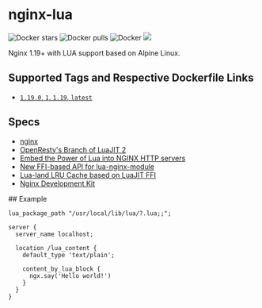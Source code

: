 # nginx-lua

![Docker stars](https://img.shields.io/docker/stars/fabiocicerchia/nginx-lua.png "Docker stars")
![Docker pulls](https://img.shields.io/docker/pulls/fabiocicerchia/nginx-lua.png "Docker pulls")
![Docker](https://github.com/fabiocicerchia/nginx-lua/workflows/Docker/badge.svg)
[![](https://images.microbadger.com/badges/image/fabiocicerchia/nginx-lua.svg)](https://microbadger.com/#/images/fabiocicerchia/nginx-lua "microbadger.com")

Nginx 1.19+ with LUA support based on Alpine Linux.

## Supported Tags and Respective Dockerfile Links

 - [`1.19.0`, `1`, `1.19`, `latest`](https://github.com/fabiocicerchia/nginx-lua/blob/master/Dockerfile)

## Specs

 - [nginx](https://nginx.org/en/download.html)
 - [OpenResty's Branch of LuaJIT 2](https://github.com/openresty/luajit2)
 - [Embed the Power of Lua into NGINX HTTP servers](https://github.com/openresty/lua-nginx-module)
 - [New FFI-based API for lua-nginx-module](https://github.com/openresty/lua-resty-core)
 - [Lua-land LRU Cache based on LuaJIT FFI](https://github.com/openresty/lua-resty-lrucache)
 - [Nginx Development Kit](https://github.com/vision5/ngx_devel_kit)

## Example

```
lua_package_path "/usr/local/lib/lua/?.lua;;";

server {
  server_name localhost;

  location /lua_content {
    default_type 'text/plain';

    content_by_lua_block {
      ngx.say('Hello world!')
    }
  }
}
```
